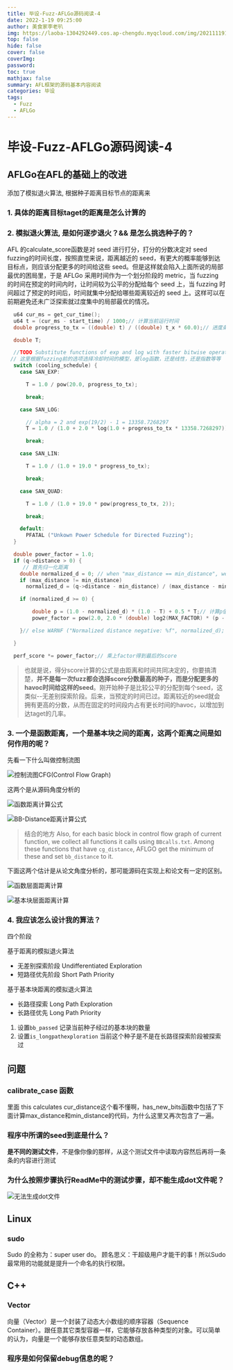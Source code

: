 ```yaml
---
title: 毕设-Fuzz-AFLGo源码阅读-4
date: 2022-1-19 09:25:00
author: 美食家李老叭
img: https://laoba-1304292449.cos.ap-chengdu.myqcloud.com/img/20211119142134.png
top: false
hide: false
cover: false
coverImg: 
password: 
toc: true
mathjax: false
summary: AFL框架的源码基本内容阅读
categories: 毕设
tags:
  - Fuzz
  - AFLGo
---
```


# 毕设-Fuzz-AFLGo源码阅读-4

## AFLGo在AFL的基础上的改进

添加了模拟退火算法, 根据种子距离目标节点的距离来

### 1. 具体的距离目标taget的距离是怎么计算的

### 2. 模拟退火算法, 是如何逐步退火？&& 是怎么挑选种子的？
   
AFL 的calculate_score函数是对 seed 进行打分，打分的分数决定对 seed fuzzing的时间长度，按照直觉来说，距离越近的 seed，有更大的概率能够到达目标点，则应该分配更多的时间给这些 seed。但是这样就会陷入上面所说的局部最优的困局里，于是 AFLGo 采用时间作为一个划分阶段的 metric，当 fuzzing 的时间在预定的时间内时，让时间较为公平的分配给每个 seed 上，当 fuzzing 时间超过了预定的时间后，时间就集中分配给哪些距离较近的 seed 上。这样可以在前期避免还未广泛探索就过度集中的局部最优的情况。

```c++
  u64 cur_ms = get_cur_time();
  u64 t = (cur_ms - start_time) / 1000;// 计算当前运行时间
  double progress_to_tx = ((double) t) / ((double) t_x * 60.0);// 进度条，距离利用阶段的比例还有多少

  double T;

  //TODO Substitute functions of exp and log with faster bitwise operations on integers
 // 这里根据fuzzing前的选项选择冷却时间的模型，是log函数，还是线性，还是指数等等
  switch (cooling_schedule) {
    case SAN_EXP:

      T = 1.0 / pow(20.0, progress_to_tx);

      break;

    case SAN_LOG:

      // alpha = 2 and exp(19/2) - 1 = 13358.7268297
      T = 1.0 / (1.0 + 2.0 * log(1.0 + progress_to_tx * 13358.7268297));

      break;

    case SAN_LIN:

      T = 1.0 / (1.0 + 19.0 * progress_to_tx);

      break;

    case SAN_QUAD:

      T = 1.0 / (1.0 + 19.0 * pow(progress_to_tx, 2));

      break;

    default:
      PFATAL ("Unkown Power Schedule for Directed Fuzzing");
  }

  double power_factor = 1.0;
  if (q->distance > 0) {
     // 首先归一化距离
    double normalized_d = 0; // when "max_distance == min_distance", we set the normalized_d to 0 so that we can sufficiently explore those testcases whose distance >= 0.
    if (max_distance != min_distance)
      normalized_d = (q->distance - min_distance) / (max_distance - min_distance);

    if (normalized_d >= 0) {

        double p = (1.0 - normalized_d) * (1.0 - T) + 0.5 * T;// 计算p值，由距离和时间共同决定
        power_factor = pow(2.0, 2.0 * (double) log2(MAX_FACTOR) * (p - 0.5));// 最后根据p值计算得到factor，

    }// else WARNF ("Normalized distance negative: %f", normalized_d);

  }

  perf_score *= power_factor;// 乘上factor得到最后的score
```

> 也就是说，得分score计算的公式是由距离和时间共同决定的，你要搞清楚，**并不是每一次fuzz都会选择score分数最高的种子，而是分配更多的havoc时间给这样的seed**。刚开始种子是比较公平的分配到每个seed，这类似--无差别探索阶段。后来，当预定的时间已过。距离较近的seed就会拥有更高的分数，从而在固定的时间段内占有更长时间的havoc，以增加到达taget的几率。

### 3. 一个是函数距离，一个是基本块之间的距离，这两个距离之间是如何作用的呢？

先看一下什么叫做控制流图

![控制流图CFG(Control Flow Graph)](https://laoba-1304292449.cos.ap-chengdu.myqcloud.com/img/20220207203351.png)

这两个是从源码角度分析的

![函数距离计算公式](https://laoba-1304292449.cos.ap-chengdu.myqcloud.com/img/20220207211040.png)

![BB-Distance距离计算公式](https://laoba-1304292449.cos.ap-chengdu.myqcloud.com/img/20220207211712.png)

> 结合的地方
> Also, for each basic block in control flow graph of current function, we collect all functions it calls using `BBcalls.txt`. Among these functions that have `cg_distance`, AFLGO get the minimum of these and set `bb_distance` to it.

下面这两个估计是从论文角度分析的，那可能源码在实现上和论文有一定的区别。

![函数层面距离计算](https://laoba-1304292449.cos.ap-chengdu.myqcloud.com/img/20220207212823.png)

![基本块层面距离计算](https://laoba-1304292449.cos.ap-chengdu.myqcloud.com/img/20220207212850.png)


### 4. 我应该怎么设计我的算法？

四个阶段

基于距离的模拟退火算法

- 无差别探索阶段 Undifferentiated Exploration
- 短路径优先阶段 Short Path Priority

基于基本块距离的模拟退火算法

- 长路径探索    Long Path Exploration
- 长路径优先    Long Path Priority

1. 设置`bb_passed` 记录当前种子经过的基本块的数量
2. 设置`is_longpathexploration` 当前这个种子是不是在长路径探索阶段被探索过



## 问题

### calibrate_case 函数

里面 this calculates cur_distance这个看不懂啊，has_new_bits函数中包括了下面计算max_distance和min_distance的代码，为什么这里又再次包含了一遍。

### 程序中所谓的seed到底是什么？

**是不同的测试文件**，不是像你像的那样，从这个测试文件中读取内容然后再将一条条的内容进行测试

### 为什么按照步骤执行ReadMe中的测试步骤，却不能生成dot文件呢？

![无法生成dot文件](https://laoba-1304292449.cos.ap-chengdu.myqcloud.com/img/20220221171732.png)


## Linux

### sudo

Sudo 的全称为：super user do。 顾名思义：干超级用户才能干的事！所以Sudo最常用的功能就是提升一个命名的执行权限。

## C++

### Vector

向量（Vector）是一个封装了动态大小数组的顺序容器（Sequence Container）。跟任意其它类型容器一样，它能够存放各种类型的对象。可以简单的认为，向量是一个能够存放任意类型的动态数组。

### 程序是如何保留debug信息的呢？

